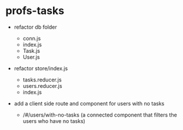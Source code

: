 # profs-tasks

- refactor db folder
  - conn.js
  - index.js
  - Task.js
  - User.js

- refactor store/index.js
  - tasks.reducer.js
  - users.reducer.js
  - index.js

- add a client side route and component for users with no tasks
  - /#/users/with-no-tasks (a connected component that filters the users who have no tasks)
